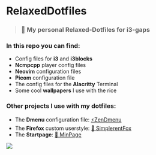 # RelaxedDotfiles

> ### 🍃 My personal Relaxed-Dotfiles for i3-gaps 

### In this repo you can find:

- Config files for **i3** and **i3blocks**
- **Ncmpcpp** player config files
- **Neovim** configuration files
- **Picom** configuration file
- The config files for the **Alacritty** Terminal
- Some cool **wallpapers** I use with the rice

### Other projects I use with my dotfiles:

- The **Dmenu** configuration file: [⚡ZenDmenu](https://github.com/MiguelRAvila/ZenDmenu)
- The **Firefox** custom userstyle: [🦊 SimplerentFox](https://github.com/MiguelRAvila/SimplerentFox)
- The **Startpage**: [🚀 MinPage](https://github.com/MiguelRAvila/MinPage)

![](https://github.com/MiguelRAvila/RelaxedDotfiles/blob/master/rsc/preview.png)